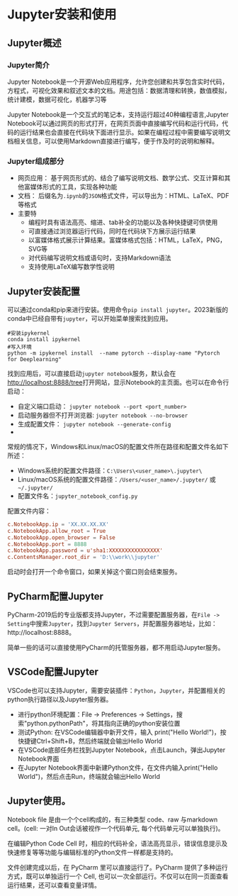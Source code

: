 # Jupyter安装和使用

## Jupyter概述

### Jupyter简介

Jupyter Notebook是一个开源Web应用程序，允许您创建和共享包含实时代码，方程式，可视化效果和叙述文本的文档。用途包括：数据清理和转换，数值模拟，统计建模，数据可视化，机器学习等

Jupyter Notebook是一个交互式的笔记本，支持运行超过40种编程语言,Jupyter Notebook可以通过网页的形式打开，在网页页面中直接编写代码和运行代码，代码的运行结果也会直接在代码块下面进行显示。如果在编程过程中需要编写说明文档相关信息，可以使用Markdown直接进行编写，便于作及时的说明和解释。

### Jupyter组成部分

- 网页应用： 基于网页形式的、结合了编写说明文档、数学公式、交互计算和其他富媒体形式的工具，实现各种功能
- 文档： 后缀名为`.ipynb`的`JSON`格式文件，可以导出为：HTML、LaTeX、PDF等格式
- 主要特
  - 编程时具有语法高亮、缩进、tab补全的功能以及各种快捷键可供使用
  - 可直接通过浏览器运行代码，同时在代码块下方展示运行结果
  - 以富媒体格式展示计算结果。富媒体格式包括：HTML，LaTeX，PNG，SVG等
  - 对代码编写说明文档或语句时，支持Markdown语法
  - 支持使用LaTeX编写数学性说明

## Jupyter安装配置

可以通过conda和pip来进行安装。使用命令`pip install jupyter`。2023新版的conda中已经自带有`jupyter`，可以开始菜单搜索找到应用。

```shell
#安装ipykernel
conda install ipykernel
#写入环境
python -m ipykernel install  --name pytorch --display-name "Pytorch for Deeplearning"
```

找到应用后，可以直接启动`jupyter notebook`服务，默认会在<http://localhost:8888/tree>打开网站，显示Notebook的主页面。也可以在命令行启动：

- 自定义端口启动： `jupyter notebook --port <port_number>`
- 启动服务器但不打开浏览器: `jupyter notebook --no-browser`
- 生成配置文件： `jupyter notebook --generate-config`
- 
常规的情况下，Windows和Linux/macOS的配置文件所在路径和配置文件名如下所述：

- Windows系统的配置文件路径：`C:\Users\<user_name>\.jupyter\`
- Linux/macOS系统的配置文件路径：`/Users/<user_name>/.jupyter/` 或 `~/.jupyter/`
- 配置文件名：`jupyter_notebook_config.py`

配置文件内容：

```conf 
c.NotebookApp.ip = 'XX.XX.XX.XX'
c.NotebookApp.allow_root = True
c.NotebookApp.open_browser = False
c.NotebookApp.port = 8888
c.NotebookApp.password = u'sha1:XXXXXXXXXXXXXXXX'
c.ContentsManager.root_dir = 'D:\\work\\jupyter'
```

启动时会打开一个命令窗口，如果关掉这个窗口则会结束服务。

## PyCharm配置Jupyter

PyCharm-2019后的专业版都支持Jupyter，不过需要配置服务器，在`File -> Setting`中搜索`Jupyter`，找到`Jupyter Servers`，并配置服务器地址，比如：http://localhost:8888。

简单一些的话可以直接使用PyCharm的托管服务器，都不用启动Jupyter服务。

## VSCode配置Jupyter

VSCode也可以支持Jupyter，需要安装插件：`Python`，`Jupyter`，并配置相关的python执行路径以及Jupyter服务器。

- 进行python环境配置：File -> Preferences -> Settings，搜索"python.pythonPath"，将其指向正确的python安装位置
- 测试Python: 在VSCode编辑器中新开文件，输入 print("Hello World!")，按快捷键Ctrl+Shift+B，然后终端就会输出Hello World
- 在VSCode底部任务栏找到Jupyter Notebook，点击Launch，弹出Jupyter Notebook界面
- 在Jupyter Notebook界面中新建Python文件，在文件内输入print("Hello World")，然后点击Run，终端就会输出Hello World

## Jupyter使用。

Notebook file 是由一个个cell构成的，有三种类型 code、raw 与markdown cell。(cell: 一对In Out会话被视作一个代码单元, 每个代码单元可以单独执行)。

在编辑Python Code Cell 时，相应的代码补全，语法高亮显示，错误信息提示及快速修复等等功能与编辑标准的Python文件一样都是支持的。

文件创建完成以后，在 PyCharm 里可以直接运行了。PyCharm 提供了多种运行方式，既可以单独运行一个 Cell, 也可以一次全部运行。不仅可以在同一页面查看运行结果，还可以查看变量详情。
